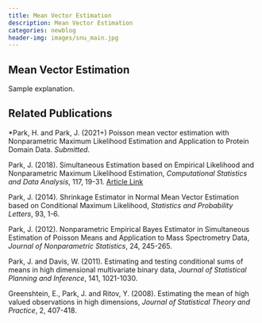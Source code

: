 ```yaml
---
title: Mean Vector Estimation
description: Mean Vector Estimation
categories: newblog
header-img: images/snu_main.jpg
---
```


## Mean Vector Estimation 

Sample explanation.


## Related Publications

*Park, H. and Park, J. (2021+) Poisson mean vector estimation with Nonparametric Maximum Likelihood Estimation and Application to Protein Domain Data. _Submitted_.

Park, J.  (2018). Simultaneous Estimation based on Empirical Likelihood and Nonparametric Maximum Likelihood Estimation, 
   _Computational Statistics and Data Analysis_, 117, 19-31. [Article Link](https://www.sciencedirect.com/science/article/pii/S016794731730172X?via%3Dihub) 

Park, J. (2014). Shrinkage Estimator in Normal Mean Vector Estimation based on Conditional Maximum Likelihood, _Statistics and Probability Letters_, 93, 1-6. 

Park, J.  (2012). Nonparametric Empirical Bayes Estimator in Simultaneous Estimation of Poisson Means and Application to Mass Spectrometry Data, _Journal of Nonparametric Statistics_, 24, 245-265.

Park, J. and Davis, W. (2011). Estimating and testing conditional sums of means in high dimensional multivariate binary data, _Journal of Statistical Planning and Inference_, 141,  1021-1030.

Greenshtein, E., Park, J. and Ritov, Y. (2008). Estimating the mean of high valued observations in high dimensions, _Journal of Statistical Theory and Practice_, 2, 407-418.
